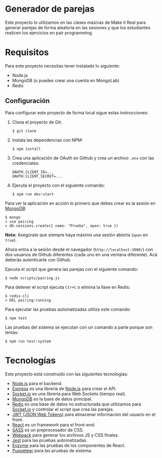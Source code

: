 # Generador de parejas

Este proyecto lo utilizamos en las clases masivas de Make it Real para generar parejas de forma aleatoria en las sesiones y que los estudiantes realicen los ejercicios en pair programming.

# Requisitos

Para este proyecto necesitas tener instalado lo siguiente:

- Node.js
- MongoDB (o puedes crear una cuenta en MongoLab)
- Redis

## Configuración

Para configurar este proyecto de forma local sigue estas instrucciones:

1. Clona el proyecto de Git:
   ```
   $ git clone
   ```
2. Instala las dependencias con NPM:
   ```
   $ npm install
   ```
3. Crea una aplicación de OAuth en Github y crea un archivo `.env` con las credenciales:
   ```
   OAUTH_CLIENT_ID=...
   OAUTH_CLIENT_SECRET=...
   ```
4. Ejecuta el proyecto con el siguiente comando:
   ```
   $ npm run dev:start
   ```

Para ver la aplicación en acción lo primero que debes crear es la sesión en [MongoDB](https://www.mongodb.com/):

```
$ mongo
> use pairing
> db.sessions.create({ name: "Prueba", open: true })
```

**Nota:** Asegúrate que siempre haya máximo una sesión abierta (`open` en `true`).

Ahora entra a la sesión desde el navegador (`http://localhost:3000/`) con dos usuarios de Github diferentes (cada uno en una ventana diferente). Acá deberás autenticarte con Github.

Ejecuta el script que genera las parejas con el siguiente comando:

```
$ node scripts/pairing.js
```

Para detener el script ejecuta `Ctr+C` o elimina la llave en Redis:

```
$ redis-cli
> DEL pairing:running
```

Para ejecutar las pruebas automatizadas utiliza este comando:

```
$ npm test
```

Las pruebas del sistema se ejecutan con un comando a parte porque son lentas:

```
$ npm run test:system
```

# Tecnologías

Este proyecto está construído con las siguientes tecnologías:

- [Node.js](https://nodejs.org/en/) para el backend.
- [Express](https://expressjs.com/) es una librería de [Node.js](https://nodejs.org/en/) para crear el API.
- [Socket.io](https://socket.io/) es una librería para Web Sockets (tiempo real).
- [MongoDB](https://www.mongodb.com/) es la base de datos principal.
- [Redis](https://redis.io/) es una base de datos no estructurada que utilizamos para [Socket.io](https://socket.io/) y controlar el script que crea las parejas.
- [JWT (JSON Web Tokens)](https://jwt.io/) para almacenar información del usuario en el front.
- [React](https://reactjs.org/) es un framework para el front-end.
- [SASS](https://sass-lang.com/) es un preprocesador de CSS.
- [Webpack](https://webpack.js.org/) para generar los archivos JS y CSS finales.
- [Jest](https://jestjs.io/) para las pruebas automatizadas.
- [Enzyme](https://airbnb.io/enzyme/) para las pruebas de los componentes de React.
- [Puppeteer](https://pptr.dev/) para las pruebas de sistema.
